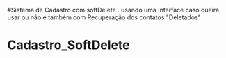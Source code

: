 #Sistema de Cadastro  com softDelete . usando uma Interface caso queira usar ou não e também com Recuperação dos contatos "Deletados"
# Cadastro_SoftDelete
